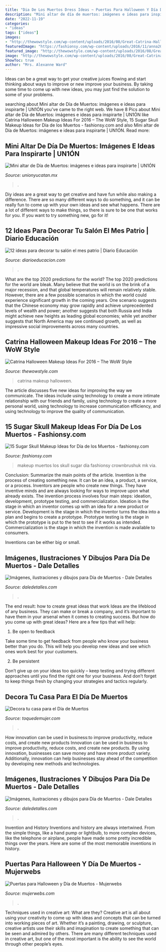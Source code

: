 ```yaml
---
title: "Dia De Los Muertos Dress Ideas ~ Puertas Para Halloween Y Día De Muertos"
description: "Mini altar de día de muertos: imágenes e ideas para inspirarte"
date: "2022-11-19"
categories:
- "ideas"
tags: ["ideas"]
images:
- "http://thewowstyle.com/wp-content/uploads/2016/08/Great-Catrina-Halloween-Makeup-Ideas.jpg"
featuredImage: "https://fashionsy.com/wp-content/uploads/2016/11/anna20-630x840.jpeg"
featured_image: "http://thewowstyle.com/wp-content/uploads/2016/08/Great-Catrina-Halloween-Makeup-Ideas.jpg"
image: "http://thewowstyle.com/wp-content/uploads/2016/08/Great-Catrina-Halloween-Makeup-Ideas.jpg"
ShowToc: true
author: "Mrs. Alexanne Ward"
---
```



Ideas can be a great way to get your creative juices flowing and start thinking about ways to improve or new improve your business. By taking some time to come up with new ideas, you may just find the solution to some of your problems.

	

		
searching about Mini altar de Día de Muertos: imágenes e ideas para inspirarte | UN1ÓN you've came to the right web. We have 8 Pics about Mini altar de Día de Muertos: imágenes e ideas para inspirarte | UN1ÓN like Catrina Halloween Makeup Ideas For 2016 – The WoW Style, 15 Sugar Skull Makeup Ideas for Día de los Muertos - fashionsy.com and also Mini altar de Día de Muertos: imágenes e ideas para inspirarte | UN1ÓN. Read more:
		
    
## Mini Altar De Día De Muertos: Imágenes E Ideas Para Inspirarte | UN1ÓN

<img loading=lazy src="https://www.unionyucatan.mx/sites/default/files/2020/10/mini-altar-2.jpg" onerror="this.onerror=null;this.src='https://tse1.mm.bing.net/th?id=OIP.JtBGpTv0EJYHTttoUtrL9wAAAA&amp;pid=15.1';" alt="Mini altar de Día de Muertos: imágenes e ideas para inspirarte | UN1ÓN">

_Source: unionyucatan.mx_

>. 

	

Diy ideas are a great way to get creative and have fun while also making a difference. There are so many different ways to do something, and it can be really fun to come up with your own ideas and see what happens. There are a lot of different ways to make things, so there is sure to be one that works for you. If you want to try something new, go for it!

    
## 12 Ideas Para Decorar Tu Salón El Mes Patrio | Diario Educación

<img loading=lazy src="https://diarioeducacion.com/wp-content/uploads/2017/08/adorno-mexico-decorar-3-4.jpg" onerror="this.onerror=null;this.src='https://tse1.mm.bing.net/th?id=OIP.yFLVh_addhDTxq5ijLIO5wAAAA&amp;pid=15.1';" alt="12 ideas para decorar tu salón el mes patrio | Diario Educación">

_Source: diarioeducacion.com_

>. 

	

What are the top 2020 predictions for the world?
The top 2020 predictions for the world are bleak. Many believe that the world is on the brink of a major recession, and that global temperatures will remain relatively stable. However, there are a few possible scenarios in which the world could experience significant growth in the coming years. One scenario suggests that the Chinese economy may grow rapidly and achieve unprecedented levels of wealth and power; another suggests that both Russia and India might achieve new heights as leading global economies; while yet another suggests that North America may see continued growth, as well as impressive social improvements across many countries.

    
## Catrina Halloween Makeup Ideas For 2016 – The WoW Style

<img loading=lazy src="http://thewowstyle.com/wp-content/uploads/2016/08/Great-Catrina-Halloween-Makeup-Ideas.jpg" onerror="this.onerror=null;this.src='https://tse1.mm.bing.net/th?id=OIP.qknQhhLZZAnmcVC26MhNUgHaLJ&amp;pid=15.1';" alt="Catrina Halloween Makeup Ideas For 2016 – The WoW Style">

_Source: thewowstyle.com_

>catrina makeup halloween. 

	

The article discusses five new ideas for improving the way we communicate. The ideas include using technology to create a more intimate relationship with our friends and family, using technology to create a more personal world, using technology to increase communication efficiency, and using technology to improve the quality of communication.

    
## 15 Sugar Skull Makeup Ideas For Día De Los Muertos - Fashionsy.com

<img loading=lazy src="https://fashionsy.com/wp-content/uploads/2016/11/anna20-630x840.jpeg" onerror="this.onerror=null;this.src='https://tse1.mm.bing.net/th?id=OIP.ey1UDIxS4ROqBGEgUSby7AHaJ4&amp;pid=15.1';" alt="15 Sugar Skull Makeup Ideas for Día de los Muertos - fashionsy.com">

_Source: fashionsy.com_

>makeup muertos los skull sugar día fashionsy crownbrushuk mk via. 

	

Conclusion: Summarize the main points of the article.
Invention is the process of creating something new. It can be an idea, a product, a service, or a process. Inventors are people who create new things. They have inventive minds and are always looking for ways to improve upon what already exists.
The invention process involves four main steps: ideation, development, prototype testing, and commercialization. Ideation is the stage in which an inventor comes up with an idea for a new product or service. Development is the stage in which the inventor turns the idea into a plan and begins to create a prototype. Prototype testing is the stage in which the prototype is put to the test to see if it works as intended. Commercialization is the stage in which the invention is made available to consumers.

Inventions can be either big or small.

    
## Imágenes, Ilustraciones Y Dibujos Para Día De Muertos - Dale Detalles

<img loading=lazy src="https://i1.wp.com/www.daledetalles.com/wp-content/uploads/2013/10/calaveritas51.jpg" onerror="this.onerror=null;this.src='https://tse3.mm.bing.net/th?id=OIP.D8sEEOQvSmN7a83y4k5fQAAAAA&amp;pid=15.1';" alt="Imágenes, ilustraciones y dibujos para Día de Muertos - Dale Detalles">

_Source: daledetalles.com_

>. 

	

The end result: how to create great ideas that work
Ideas are the lifeblood of any business. They can make or break a company, and it’s important to have them in your arsenal when it comes to creating success. But how do you come up with great ideas? Here are a few tips that will help:
1. Be open to feedback

Take some time to get feedback from people who know your business better than you do. This will help you develop new ideas and see which ones work best for your customers.

2. Be persistent

Don’t give up on your ideas too quickly – keep testing and trying different approaches until you find the right one for your business. And don’t forget to keep things fresh by changing your strategies and tactics regularly.

    
## Decora Tu Casa Para El Día De Muertos

<img loading=lazy src="https://toquedemujer.com/wp-content/uploads/2012/10/xHa1B5K4tg3dfkI90m7g4v8vNzzmhQwLVWclw-uPyGc.jpg" onerror="this.onerror=null;this.src='https://tse4.mm.bing.net/th?id=OIP.iH3hYTgIg55fsRxmU3thiAHaGF&amp;pid=15.1';" alt="Decora tu casa para el Día de Muertos">

_Source: toquedemujer.com_

>. 

	

How innovation can be used in business:to improve productivity, reduce costs, and create new products
Innovation can be used in business to improve productivity, reduce costs, and create new products. By using innovation, businesses can save money and have more product variety. Additionally, innovation can help businesses stay ahead of the competition by developing new methods and technologies.

    
## Imágenes, Ilustraciones Y Dibujos Para Día De Muertos - Dale Detalles

<img loading=lazy src="https://i1.wp.com/www.daledetalles.com/wp-content/uploads/2013/10/calaveradiamuertos11.jpg" onerror="this.onerror=null;this.src='https://tse4.mm.bing.net/th?id=OIP.REct7NQU3NNgYgeviL9y-QHaJ4&amp;pid=15.1';" alt="Imágenes, ilustraciones y dibujos para Día de Muertos - Dale Detalles">

_Source: daledetalles.com_

>. 

	

Invention and History
Inventions and history are always intertwined. From the simple things, like a hand pump or lightbulb, to more complex devices, like the telephone or airplane, people have made some pretty incredible things over the years. Here are some of the most memorable inventions in history.

    
## Puertas Para Halloween Y Día De Muertos - Mujerwebs

<img loading=lazy src="https://mujerwebs.com/images/puerta_calaca.jpg" onerror="this.onerror=null;this.src='https://tse3.mm.bing.net/th?id=OIP.HP5a7rEoJthyPvjlNMKJMQHaJ4&amp;pid=15.1';" alt="Puertas para Halloween y Día de Muertos - Mujerwebs">

_Source: mujerwebs.com_

>. 

	

Techniques used in creative art: What are they?
Creative art is all about using your creativity to come up with ideas and concepts that can be turned into working pieces of art. Whether it’s a painting, drawing, or sculpture, creative artists use their skills and imagination to create something that can be seen and admired by others. There are many different techniques used in creative art, but one of the most important is the ability to see the world through other people’s eyes.

